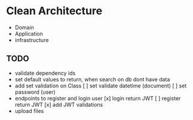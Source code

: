 # Clean Architecture

- Domain
- Application
- infrastructure


## TODO
- validate dependency ids
- set default values to return, when search on db dont have data
- add set validation on Class
    [ ] set validate datetime (document)
    [ ] set password (user)
- endpoints to register and login user
    [x] login return JWT
    [ ] register return JWT
[x] add JWT validations
- upload files